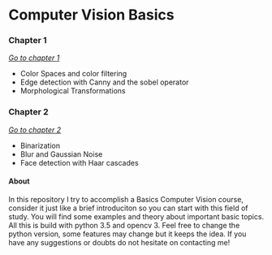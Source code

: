#  Computer Vision Basics

### Chapter 1
*<a href="https://github.com/andyguz17/ComputerVision_Basics/tree/master/Chapter%20%201">Go to chapter 1</a>*
- Color Spaces and color filtering 
- Edge detection with Canny and the sobel operator 
- Morphological Transformations 

### Chapter 2 
*<a href="https://github.com/andyguz17/ComputerVision_Basics/tree/master/Chapter%202">Go to chapter 2</a>*
- Binarization 
- Blur and Gaussian Noise 
- Face detection with Haar cascades 

#### About
In this repository I try to accomplish a Basics Computer Vision course, consider it just like a brief introduciton so you can start  with this field of study. You will find some examples and theory about important basic topics. All this is build with python 3.5 and opencv 3. Feel free to change the python version, some features may change but it keeps the idea. If you have any suggestions or doubts do not hesitate on contacting me!



